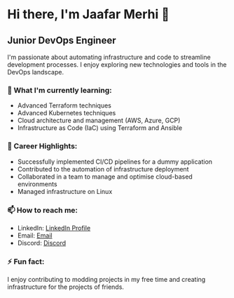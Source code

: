 # Hi there, I'm Jaafar Merhi 👋

## Junior DevOps Engineer

I'm passionate about automating infrastructure and code to streamline development processes. I enjoy exploring new technologies and tools in the DevOps landscape.

### 🌱 What I'm currently learning:
- Advanced Terraform techniques
- Advanced Kubernetes techniques
- Cloud architecture and management (AWS, Azure, GCP)
- Infrastructure as Code (IaC) using Terraform and Ansible

### 💼 Career Highlights:
- Successfully implemented CI/CD pipelines for a dummy application
- Contributed to the automation of infrastructure deployment
- Collaborated in a team to manage and optimise cloud-based environments
- Managed infrastructure on Linux

### 📫 How to reach me:
- LinkedIn: [LinkedIn Profile](https://uk.linkedin.com/in/jaafar-merhi-16969376)
- Email: [Email](jaafarmerhi1@hotmail.co.uk)
- Discord: [Discord](lebi#lebi)

### ⚡ Fun fact:
I enjoy contributing to modding projects in my free time and creating infrastructure for the projects of friends.
